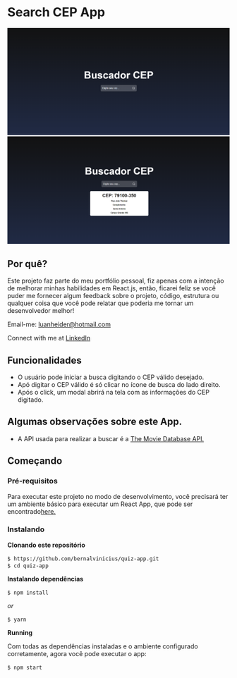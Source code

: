 # Search CEP App
![Preview-Screens](/src/assets/images/cep.png)
![Preview-Screens](/src/assets/images/cep2.png)
## Por quê?
Este projeto faz parte do meu portfólio pessoal, fiz apenas com a intenção de melhorar minhas habilidades em React.js, então, ficarei feliz se você puder me fornecer algum feedback sobre o projeto, código, estrutura ou qualquer coisa que você pode relatar que poderia me tornar um desenvolvedor melhor!

Email-me: luanheider@hotmail.com

Connect with me at [LinkedIn](https://www.linkedin.com/in/luanheidercheidt/)

## Funcionalidades
- O usuário pode iniciar a busca digitando o CEP válido desejado.
- Apó digitar o CEP válido é só clicar no ícone de busca do lado direito.
- Após o click, um modal abrirá na tela com as informações do CEP digitado.
## Algumas observações sobre este App.
- A API usada para realizar a buscar é a [The Movie Database API.](https://developers.themoviedb.org/3/getting-started/introduction)

## Começando
### Pré-requisitos
Para executar este projeto no modo de desenvolvimento, você precisará ter um ambiente básico para executar um React App, que pode ser encontrado[here.](https://reactjs.org/docs/getting-started.html)
### Instalando
**Clonando este repositório**
```
$ https://github.com/bernalvinicius/quiz-app.git
$ cd quiz-app
```
**Instalando dependências**
```
$ npm install
```
_or_
```
$ yarn
```
**Running**


Com todas as dependências instaladas e o ambiente configurado corretamente, agora você pode executar o app:

```
$ npm start
```
